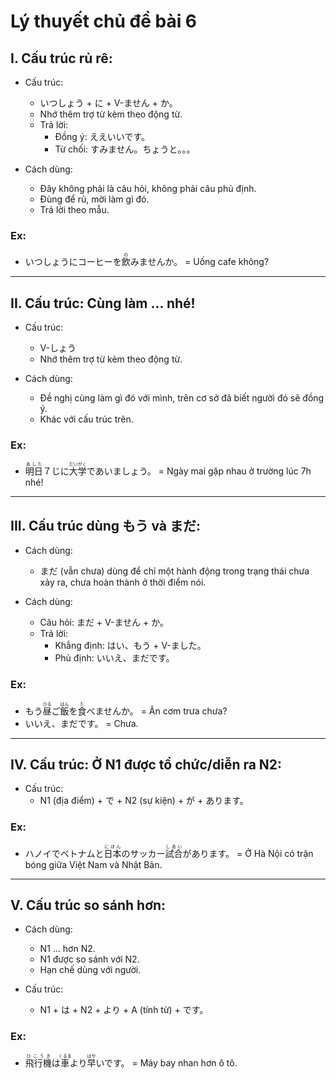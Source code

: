 # Lý thuyết chủ đề bài 6

## I. Cấu trúc rủ rê:
- Cấu trúc:
  - いつしょう + に + V-ません + か。
  - Nhớ thêm trợ từ kèm theo động từ.
  - Trả lời:
    - Đồng ý: ええいいです。
    - Từ chối: すみません。ちょうと。。。

- Cách dùng:
  - Đây không phải là câu hỏi, không phải câu phủ định.
  - Đùng để rủ, mời làm gì đó.
  - Trả lời theo mẫu.

### Ex:
- いつしょうにコーヒーを<ruby>飲<rt>の</rt></ruby>みませんか。 = Uống cafe không?

---

## II. Cấu trúc: Cùng làm ... nhé!
- Cấu trúc:
  - V-しょう
  - Nhớ thêm trợ từ kèm theo động từ.

- Cách dùng:
  - Đề nghị cùng làm gì đó với mình, trên cơ sở đã biết người đó sẽ đồng ý.
  - Khác với cấu trúc trên.

### Ex:
- <ruby>明日<rt>あした</rt></ruby>７じに<ruby>大学<rt>だいがく</rt></ruby>であいましょう。 = Ngày mai gặp nhau ở trường lúc 7h nhé!

---

## III. Cấu trúc dùng もう và まだ:
- Cách dùng:
  - まだ (vẫn chưa) dùng để chỉ một hành động trong trạng thái chưa xảy ra, chưa hoàn thành ở thời điểm nói.

- Cách dùng:
  - Câu hỏi: まだ + V-ません + か。
  - Trả lời:
    - Khẳng định: はい、もう + V-ました。
    - Phủ định: いいえ、まだです。

### Ex:
- もう<ruby>昼<rt>ひる</rt></ruby>ご<ruby>飯<rt>はん</rt></ruby>を<ruby>食<rt>た</rt></ruby>べませんか。 = Ăn cơm trưa chưa?
- いいえ、まだです。 = Chưa.

---

## IV. Cấu trúc: Ở N1 được tổ chức/diễn ra N2:
- Cấu trúc:
  - N1 (địa điểm) + で + N2 (sự kiện) + が + あります。

### Ex:
- ハノイでベトナムと<ruby>日本<rt>にほん</rt></ruby>のサッカー<ruby>試合<rt>しあい</rt></ruby>があります。 = Ở Hà Nội có trận bóng giữa Việt Nam và Nhật Bản.

---

## V. Cấu trúc so sánh hơn:
- Cách dùng:
  - N1 ... hơn N2.
  - N1 được so sánh với N2.
  - Hạn chế dùng với người.

- Cấu trúc:
  - N1 + は + N2 + より + A (tính từ) + です。

### Ex:
- <ruby>飛行機<rt>ひこうき</rt></ruby>は<ruby>車<rt>くるま</rt></ruby>より<ruby>早<rt>はや</rt></ruby>いです。 = Máy bay nhan hơn ô tô.
